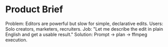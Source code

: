 # Product Brief
Problem: Editors are powerful but slow for simple, declarative edits.
Users: Solo creators, marketers, recruiters.
Job: "Let me describe the edit in plain English and get a usable result."
Solution: Prompt -> plan -> ffmpeg execution.
